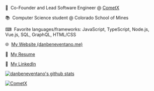 📢 &nbsp;Co-Founder and Lead Software Engineer @ [CometX](https://cometx.io)

📚 &nbsp;Computer Science student @ Colorado School of Mines

⌨ &nbsp;Favorite languages/frameworks: JavaScript, TypeScript, Node.js, Vue.js, SQL, GraphQL, HTML/CSS

🌐 &nbsp;[My Website (danbeneventano.me)](https://danbeneventano.me)

📄 &nbsp;[My Resume](https://resume.danbeneventano.me)

🔗 &nbsp;[My LinkedIn](https://www.linkedin.com/in/danbeneventano)

[![danbeneventano's github stats](https://github-readme-stats.vercel.app/api?username=danbeneventano&count_private=true&include_all_commits=true&hide_rank=true&show_icons=true&hide=stars)](https://github.com/danbeneventano)

[![CometX](https://github-readme-stats.vercel.app/api/pin/?username=comet-app&repo=cometx&show_owner=true)](https://github.com/comet-app/cometx)
